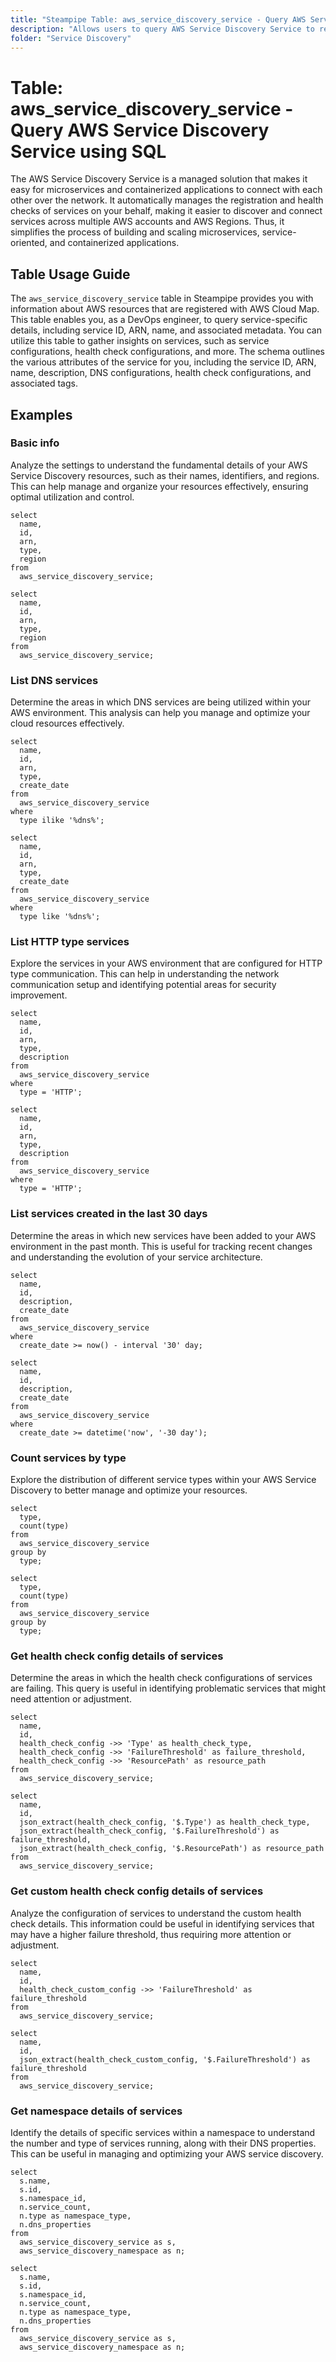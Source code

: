 ```yaml
---
title: "Steampipe Table: aws_service_discovery_service - Query AWS Service Discovery Service using SQL"
description: "Allows users to query AWS Service Discovery Service to retrieve detailed information about AWS resources that are registered with AWS Cloud Map."
folder: "Service Discovery"
---
```


# Table: aws_service_discovery_service - Query AWS Service Discovery Service using SQL

The AWS Service Discovery Service is a managed solution that makes it easy for microservices and containerized applications to connect with each other over the network. It automatically manages the registration and health checks of services on your behalf, making it easier to discover and connect services across multiple AWS accounts and AWS Regions. Thus, it simplifies the process of building and scaling microservices, service-oriented, and containerized applications.

## Table Usage Guide

The `aws_service_discovery_service` table in Steampipe provides you with information about AWS resources that are registered with AWS Cloud Map. This table enables you, as a DevOps engineer, to query service-specific details, including service ID, ARN, name, and associated metadata. You can utilize this table to gather insights on services, such as service configurations, health check configurations, and more. The schema outlines the various attributes of the service for you, including the service ID, ARN, name, description, DNS configurations, health check configurations, and associated tags.

## Examples

### Basic info
Analyze the settings to understand the fundamental details of your AWS Service Discovery resources, such as their names, identifiers, and regions. This can help manage and organize your resources effectively, ensuring optimal utilization and control.

```sql+postgres
select
  name,
  id,
  arn,
  type,
  region
from
  aws_service_discovery_service;
```

```sql+sqlite
select
  name,
  id,
  arn,
  type,
  region
from
  aws_service_discovery_service;
```

### List DNS services
Determine the areas in which DNS services are being utilized within your AWS environment. This analysis can help you manage and optimize your cloud resources effectively.

```sql+postgres
select
  name,
  id,
  arn,
  type,
  create_date
from
  aws_service_discovery_service
where
  type ilike '%dns%';
```

```sql+sqlite
select
  name,
  id,
  arn,
  type,
  create_date
from
  aws_service_discovery_service
where
  type like '%dns%';
```

### List HTTP type services
Explore the services in your AWS environment that are configured for HTTP type communication. This can help in understanding the network communication setup and identifying potential areas for security improvement.

```sql+postgres
select
  name,
  id,
  arn,
  type,
  description
from
  aws_service_discovery_service
where
  type = 'HTTP';
```

```sql+sqlite
select
  name,
  id,
  arn,
  type,
  description
from
  aws_service_discovery_service
where
  type = 'HTTP';
```

### List services created in the last 30 days
Determine the areas in which new services have been added to your AWS environment in the past month. This is useful for tracking recent changes and understanding the evolution of your service architecture.

```sql+postgres
select
  name,
  id,
  description,
  create_date
from
  aws_service_discovery_service
where
  create_date >= now() - interval '30' day;
```

```sql+sqlite
select
  name,
  id,
  description,
  create_date
from
  aws_service_discovery_service
where
  create_date >= datetime('now', '-30 day');
```

### Count services by type
Explore the distribution of different service types within your AWS Service Discovery to better manage and optimize your resources.

```sql+postgres
select
  type,
  count(type)
from
  aws_service_discovery_service
group by
  type;
```

```sql+sqlite
select
  type,
  count(type)
from
  aws_service_discovery_service
group by
  type;
```

### Get health check config details of services
Determine the areas in which the health check configurations of services are failing. This query is useful in identifying problematic services that might need attention or adjustment.

```sql+postgres
select
  name,
  id,
  health_check_config ->> 'Type' as health_check_type,
  health_check_config ->> 'FailureThreshold' as failure_threshold,
  health_check_config ->> 'ResourcePath' as resource_path
from
  aws_service_discovery_service;
```

```sql+sqlite
select
  name,
  id,
  json_extract(health_check_config, '$.Type') as health_check_type,
  json_extract(health_check_config, '$.FailureThreshold') as failure_threshold,
  json_extract(health_check_config, '$.ResourcePath') as resource_path
from
  aws_service_discovery_service;
```

### Get custom health check config details of services
Analyze the configuration of services to understand the custom health check details. This information could be useful in identifying services that may have a higher failure threshold, thus requiring more attention or adjustment.

```sql+postgres
select
  name,
  id,
  health_check_custom_config ->> 'FailureThreshold' as failure_threshold
from
  aws_service_discovery_service;
```

```sql+sqlite
select
  name,
  id,
  json_extract(health_check_custom_config, '$.FailureThreshold') as failure_threshold
from
  aws_service_discovery_service;
```

### Get namespace details of services
Identify the details of specific services within a namespace to understand the number and type of services running, along with their DNS properties. This can be useful in managing and optimizing your AWS service discovery.

```sql+postgres
select
  s.name,
  s.id,
  s.namespace_id,
  n.service_count,
  n.type as namespace_type,
  n.dns_properties
from
  aws_service_discovery_service as s,
  aws_service_discovery_namespace as n;
```

```sql+sqlite
select
  s.name,
  s.id,
  s.namespace_id,
  n.service_count,
  n.type as namespace_type,
  n.dns_properties
from
  aws_service_discovery_service as s,
  aws_service_discovery_namespace as n;
```